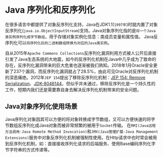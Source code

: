 # Java 序列化和反序列化

在很多语言中都提供了对象反序列化支持，Java在JDK1.1(`1997年`)时就内置了对象反序列化(`java.io.ObjectInputStream`)支持。Java对象序列化指的是`将一个Java类实例序列化成字节数组`，用于存储对象实例化信息：类成员变量和属性值。 Java反序列化可以`将序列化后的二进制数组转换为对应的Java类实例`。

自从2015年`Apache Commons Collections`反序列化漏洞利用方式被人公开后直接引发了Java生态系统的大地震，如今的反序列化机制在Java中几乎成为了致命的存在，反序列化漏洞带来的巨大危害也逐渐被我们熟知。2018年1月Oracle安全更新了237个漏洞，而反序列化漏洞就占了28.5%，由此可见Oracle对反序列化机制的深恶痛绝。2012年`JEP 154`提出了移除反序列化机制：[JEP 154: Remove Serialization](https://openjdk.java.net/jeps/154)、[JDK-8046144](https://bugs.openjdk.java.net/browse/JDK-8046144)，但似乎并未通过，移除反序列化是一个持久性的工作，短期内我们还是需要靠自身去解决反序列化机制带来的安全问题。

## Java对象序列化使用场景

Java序列化对象因其可以方便的将对象转换成字节数组，又可以方便快速的将字节数组反序列化成Java对象而被非常频繁的被用于`Socket`传输。 在`RMI(Java远程方法调用-Java Remote Method Invocation)`和`JMX(Java管理扩展-Java Management Extensions)`服务中对象反序列化机制被强制性使用。在Http请求中也时常会被用到反序列化机制，如：直接接收序列化请求的后端服务、使用Base编码序列化字节字符串的方式传递等。